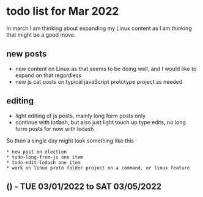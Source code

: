 # todo list for Mar 2022

In march I am thinking about expanding my Linux content as I am thinking that might be a good move.

## new posts
* new content on Linux as that seems to be doing well, and I would like to expand on that regardless
* new js cat posts on typical javaScript prototype project as needed

## editing 
* light editing of js posts, mainly long form posts only
* continue with lodash, but also just light touch up type edits, no long form posts for now with lodash

So then a single day might look something like this
```
* new post on election
* todo-long-from-js one item
* todo-edit-lodash one item
* work on linux proto folder project on a command, or linux feature
```

<!-- ////////// //////////
    WEEK 1
/////////////// ///////-->
## () - TUE 03/01/2022 to  SAT 03/05/2022

